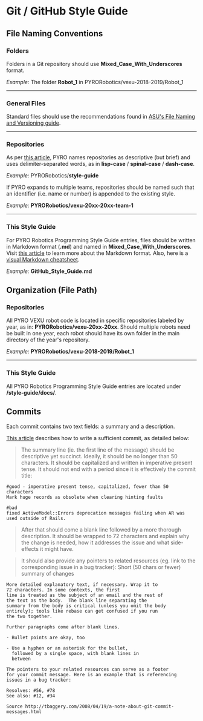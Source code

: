 # Git / GitHub Style Guide

## File Naming Conventions

### Folders
Folders in a Git repository should use **Mixed_Case_With_Underscores** format.

*Example:* The folder **Robot_1** in PYRORobotics/vexu-2018-2019/Robot_1

---
### General Files
Standard files should use the recommendations found in [ASU's File Naming and Versioning guide](https://researchadmin.asu.edu/dmp/file-naming-and-versioning).

---
### Repositories
As per [this article](https://github.com/bcgov/BC-Policy-Framework-For-GitHub/blob/master/BC-Gov-Org-HowTo/Naming-Repos.md#follow-conventions), PYRO names repositories as descriptive (but brief) and uses delimiter-separated words, as in **lisp-case** / **spinal-case** / **dash-case**.

*Example:* PYRORobotics/**style-guide**

If PYRO expands to multiple teams, repositories should be named such that an identifier (i.e. name or number) is appended to the existing style.

*Example:* **PYRORobotics/vexu-20xx-20xx-team-1**

---
### This Style Guide
For PYRO Robotics Programming Style Guide entries, files should be written in Markdown format (**.md**) and named in **Mixed_Case_With_Underscores**. Visit [this article](https://guides.github.com/features/mastering-markdown/) to learn more about the Markdown format. Also, here is a [visual Markdown cheatsheet](https://github.com/adam-p/markdown-here/wiki/Markdown-Cheatsheet).

*Example:* **GitHub_Style_Guide.md**


## Organization (File Path)

### Repositories
All PYRO VEXU robot code is located in specific repositories labeled by year, as in: **PYRORobotics/vexu-20xx-20xx**. Should multiple robots need be built in one year, each robot should have its own folder in the main directory of the year's repository.

*Example:* **PYRORobotics/vexu-2018-2019/Robot_1**

---
### This Style Guide
All PYRO Robotics Programming Style Guide entries are located under **/style-guide/docs/**.

## Commits
Each commit contains two text fields: a summary and a description.

[This article](https://github.com/agis/git-style-guide#messages) describes how to write a sufficient commit, as detailed below:

>The summary line (ie. the first line of the message) should be descriptive yet succinct. Ideally, it should be no longer than 50 characters. It should be capitalized and written in imperative present tense. It should not end with a period since it is effectively the commit title:
```
#good - imperative present tense, capitalized, fewer than 50 characters
Mark huge records as obsolete when clearing hinting faults

#bad
fixed ActiveModel::Errors deprecation messages failing when AR was used outside of Rails.
```
>After that should come a blank line followed by a more thorough description. It should be wrapped to 72 characters and explain why the change is needed, how it addresses the issue and what side-effects it might have.

>It should also provide any pointers to related resources (eg. link to the corresponding issue in a bug tracker):
Short (50 chars or fewer) summary of changes
```
More detailed explanatory text, if necessary. Wrap it to
72 characters. In some contexts, the first
line is treated as the subject of an email and the rest of
the text as the body.  The blank line separating the
summary from the body is critical (unless you omit the body
entirely); tools like rebase can get confused if you run
the two together.

Further paragraphs come after blank lines.

- Bullet points are okay, too

- Use a hyphen or an asterisk for the bullet,
  followed by a single space, with blank lines in
  between

The pointers to your related resources can serve as a footer
for your commit message. Here is an example that is referencing
issues in a bug tracker:

Resolves: #56, #78
See also: #12, #34

Source http://tbaggery.com/2008/04/19/a-note-about-git-commit-messages.html
```
